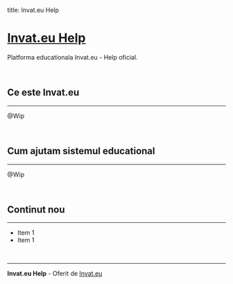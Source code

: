 
title: Invat.eu Help

# [Invat.eu Help](https://help.invat.eu)

Platforma educationala Invat.eu - Help oficial.

<br />

## Ce este Invat.eu 
---

@Wip

<br />

## Cum ajutam sistemul educational
---

@Wip

<br />

## Continut nou
---

- Item 1
- Item 1

<br />

---
**Invat.eu Help** - Oferit de [Invat.eu](https://invat.eu)
